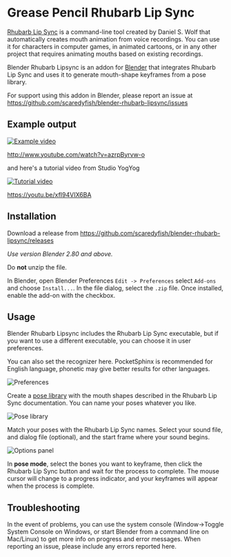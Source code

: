 # Grease Pencil Rhubarb Lip Sync

[Rhubarb Lip Sync](https://github.com/DanielSWolf/rhubarb-lip-sync) is a command-line tool created by Daniel S. Wolf that automatically creates mouth animation from voice recordings. You can use it for characters in computer games, in animated cartoons, or in any other project that requires animating mouths based on existing recordings.

Blender Rhubarb Lipsync is an addon for [Blender](http://blender.org) that integrates Rhubarb Lip Sync and uses it to generate mouth-shape keyframes from a pose library.

For support using this addon in Blender, please report an issue at https://github.com/scaredyfish/blender-rhubarb-lipsync/issues 

## Example output

[![Example video](http://img.youtube.com/vi/azrpByrvw-o/0.jpg)](http://www.youtube.com/watch?v=azrpByrvw-o)

http://www.youtube.com/watch?v=azrpByrvw-o

and here's a tutorial video from Studio YogYog

[![Tutorial video](http://img.youtube.com/vi/xfI94VIX6BA/0.jpg)](https://youtu.be/xfI94VIX6BA)

https://youtu.be/xfI94VIX6BA

## Installation

Download a release from https://github.com/scaredyfish/blender-rhubarb-lipsync/releases

_Use version Blender 2.80 and above._

Do **not** unzip the file.

In Blender, open Blender Preferences ``Edit -> Preferences`` select ``Add-ons`` and choose ``Install...``. In the file dialog, select the ``.zip`` file. Once installed, enable the add-on with the checkbox.

## Usage

Blender Rhubarb Lipsync includes the Rhubarb Lip Sync executable, but if you want to use a different executable, you can choose it in user preferences.

You can also set the recognizer here. PocketSphinx is recommended for English language, phonetic may give better results for other languages.

![Preferences](img/prefs.PNG)

Create a [pose library](https://docs.blender.org/manual/en/dev/animation/armatures/properties/pose_library.html) with the mouth shapes described in the Rhubarb Lip Sync documentation. You can name your poses whatever you like.

![Pose library](img/poselib.PNG)

Match your poses with the Rhubarb Lip Sync names.
Select your sound file, and dialog file (optional), and the start frame where your sound begins.

![Options panel](img/panel.PNG)

In **pose mode**, select the bones you want to keyframe, then click the Rhubarb Lip Sync button and wait for the process to complete. The mouse cursor will change to a progress indicator, and your keyframes will appear when the process is complete.

## Troubleshooting

In the event of problems, you can use the system console (Window->Toggle System Console on Windows, or start Blender from a command line on Mac/Linux) to get more info on progress and error messages. When reporting an issue, please include any errors reported here.
